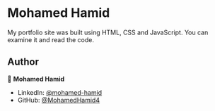 # Mohamed Hamid

My portfolio site was built using HTML, CSS and JavaScript. You can examine it and read the code.


## Author

👤 **Mohamed Hamid**

* LinkedIn: [@mohamed-hamid](https://www.linkedin.com/in/mohamed-hamid-3bb3aa243)
* GitHub: [@MohamedHamid4](hhttps://github.com/MohamedHamid4)

